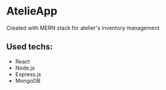 # AtelieApp
Created with MERN stack for atelier's inventory management

## Used techs:
* React
* Node.js
* Express.js
* MongoDB
